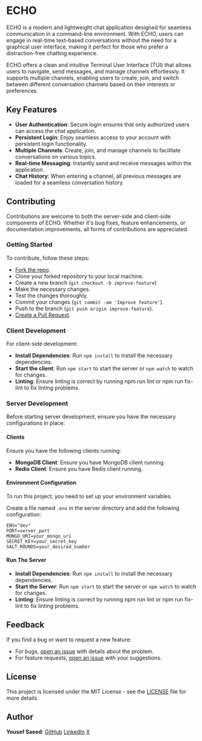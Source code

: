 # ECHO

ECHO is a modern and lightweight chat application designed for seamless communication in a command-line environment.
With ECHO, users can engage in real-time text-based conversations without the need for a graphical user interface,
making it perfect for those who prefer a distraction-free chatting experience.

ECHO offers a clean and intuitive Terminal User Interface (TUI) that allows users to navigate, send messages, and manage channels effortlessly.
It supports multiple channels, enabling users to create, join, and switch between different conversation channels based on their interests or preferences.

## Key Features

- **User Authentication**: Secure login ensures that only authorized users can access the chat application.
- **Persistent Login**: Enjoy seamless access to your account with persistent login functionality.
- **Multiple Channels**: Create, join, and manage channels to facilitate conversations on various topics.
- **Real-time Messaging**: Instantly send and receive messages within the application.
- **Chat History**: When entering a channel, all previous messages are loaded for a seamless conversation history.

## Contributing

Contributions are welcome to both the server-side and client-side components of ECHO.
Whether it's bug fixes, feature enhancements, or documentation improvements, all forms of contributions are appreciated.

### Getting Started

To contribute, follow these steps:

- [Fork the repo](https://github.com/uosyph/ECHO/fork).
- Clone your forked repository to your local machine.
- Create a new branch (`git checkout -b improve-feature`)
- Make the necessary changes.
- Test the changes thoroughly.
- Commit your changes (`git commit -am 'Improve feature'`).
- Push to the branch (`git push origin improve-feature`).
- [Create a Pull Request](https://github.com/uosyph/ECHO/compare).

### Client Development

For client-side development:

- **Install Dependencies**: Run `npm install` to install the necessary dependencies.
- **Start the client**: Run `npm start` to start the server or `npm watch` to watch for changes.
- **Linting**: Ensure linting is correct by running npm run lint or npm run fix-lint to fix linting problems.

### Server Development

Before starting server development, ensure you have the necessary configurations in place:

#### Clients

Ensure you have the following clients running:

- **MongoDB Client**: Ensure you have MongoDB client running.
- **Redis Client**: Ensure you have Redis client running.

#### Environment Configuration

To run this project, you need to set up your environment variables.

Create a file named `.env` in the server directory and add the following configuration:

```env
ENV="dev"
PORT=server_port
MONGO_URI=your_mongo_uri
SECRET_KEY=your_secret_key
SALT_ROUNDS=your_desired_number
```

#### Run The Server

- **Install Dependencies**: Run `npm install` to install the necessary dependencies.
- **Start the Server**: Run `npm start` to start the server or `npm watch` to watch for changes.
- **Linting**: Ensure linting is correct by running npm run lint or npm run fix-lint to fix linting problems.

## Feedback

If you find a bug or want to request a new feature:

- For bugs, [open an issue](https://github.com/uosyph/ECHO/issues/new/choose) with details about the problem.
- For feature requests, [open an issue](https://github.com/uosyph/ECHO/issues/new/choose) with your suggestions.

## License

This project is licensed under the MIT License - see the [LICENSE](LICENSE) file for more details.

## Author

**Yousef Saeed**:
[GitHub](https://github.com/uosyph)
[LinkedIn](https://linkedin.com/in/uosyph)
[X](https://twitter.com/uosyph)

